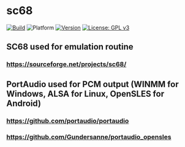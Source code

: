 # sc68
[![Build](https://github.com/b3dgs/sc68/actions/workflows/build.yml/badge.svg?branch=master)](https://github.com/b3dgs/sc68/actions/workflows/build.yml) ![Platform](https://img.shields.io/badge/platform-win32%20%7C%20linux%20%7C%20arm%20%7C%20macos-lightgrey) [![Version](https://img.shields.io/badge/version-1.0.0-blue)](https://github.com/b3dgs/sc68/releases/tag/v1.0.0) [![License: GPL v3](https://img.shields.io/badge/License-GPL%20v3-blue.svg)](https://www.gnu.org/licenses/gpl-3.0)

## SC68 used for emulation routine
### https://sourceforge.net/projects/sc68/

## PortAudio used for PCM output (WINMM for Windows, ALSA for Linux, OpenSLES for Android)
### https://github.com/portaudio/portaudio
### https://github.com/Gundersanne/portaudio_opensles